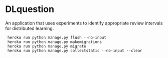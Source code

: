 # DLquestion
An application that uses experiments to identify appropriate review intervals for distributed learning.

```
 heroku run python manage.py flush --no-input
 heroku run python manage.py makemigrations
 heroku run python manage.py migrate
 heroku run python manage.py collectstatic --no-input --clear
 ```
 
